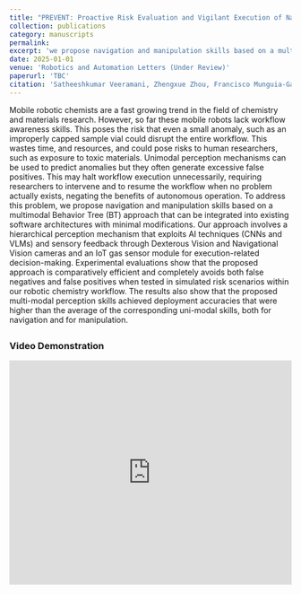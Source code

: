 ```yaml
---
title: "PREVENT: Proactive Risk Evaluation and Vigilant Execution of Navigation and Manipulation Tasks for Mobile Robot Chemists"
collection: publications
category: manuscripts
permalink: 
excerpt: 'we propose navigation and manipulation skills based on a multimodal Behavior Tree (BT) approach that can be integrated into existing software architectures with minimal modifications. Our approach involves a hierarchical perception mechanism that exploits AI techniques (CNNs and VLMs) and sensory feedback through Dexterous Vision and Navigational Vision cameras and an IoT gas sensor module for execution-related decision-making.'
date: 2025-01-01
venue: 'Robotics and Automation Letters (Under Review)'
paperurl: 'TBC'
citation: 'Satheeshkumar Veeramani, Zhengxue Zhou, Francisco Munguia-Galeano, Hatem Fakhruldeen, Thomas Roddelkopf, Mohammed Faeik Ruzaij Al-Okby, Kerstin Thurow, Andrew Ian Cooper" (2025).'
---
```

Mobile robotic chemists are a fast growing trend in the field of chemistry and materials research. However, so far these mobile robots lack workflow awareness skills. This poses the risk that even a small anomaly, such as an improperly capped sample vial could disrupt the entire workflow. This wastes time, and resources, and could pose risks to human researchers, such as exposure to toxic materials. Unimodal perception mechanisms can be used to predict anomalies but they often generate excessive false positives. This may halt workflow execution unnecessarily, requiring researchers to intervene and to resume the workflow when no problem actually exists, negating the benefits of autonomous operation. To address this problem, we propose navigation and manipulation skills based on a multimodal Behavior Tree (BT) approach that can be integrated into existing software architectures with minimal modifications. Our approach involves a hierarchical perception mechanism that exploits AI techniques (CNNs and VLMs) and sensory feedback through Dexterous Vision and Navigational Vision cameras and an IoT gas sensor module for execution-related decision-making. Experimental evaluations show that the proposed approach is comparatively efficient and completely avoids both false negatives and false positives when tested in simulated risk scenarios within our robotic chemistry workflow. The results also show that the proposed multi-modal perception skills achieved deployment accuracies that were higher than the average of the corresponding uni-modal skills, both for navigation and for manipulation.

<!-- Video Frame -->
<div style="margin-top: 2em;">
  <h3>Video Demonstration</h3>
  <iframe src="https://1drv.ms/v/c/cf51dbc58b2a1fcd/EUJcsXwzuEBBgSAed_KLPasBq_C1JLvXstfkW-q3dkBATQ?e=CNgT5B" width="100%" height="400" frameborder="0" allowfullscreen></iframe>
</div>